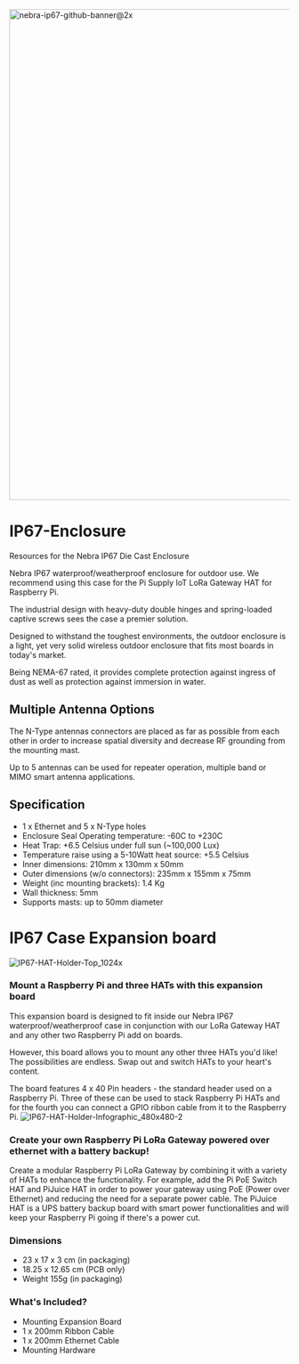 <img width="882" alt="nebra-ip67-github-banner@2x" src="https://user-images.githubusercontent.com/1878314/74836591-96f1be80-5317-11ea-8c3c-33d82100bfe6.png">

# IP67-Enclosure
Resources for the Nebra IP67 Die Cast Enclosure

Nebra IP67 waterproof/weatherproof enclosure for outdoor use. We recommend using this case for the Pi Supply IoT LoRa Gateway HAT for Raspberry Pi.

The industrial design with heavy-duty double hinges and spring-loaded captive screws sees the case a premier solution.

Designed to withstand the toughest environments, the outdoor enclosure is a light, yet very solid wireless outdoor enclosure that fits most boards in today's market.

Being NEMA-67 rated, it provides complete protection against ingress of dust as well as protection against immersion in water.

## Multiple Antenna Options
The N-Type antennas connectors are placed as far as possible from each other in order to increase spatial diversity and decrease RF grounding from the mounting mast.

Up to 5 antennas can be used for repeater operation, multiple band or MIMO smart antenna applications.

## Specification
* 1 x Ethernet and 5 x N-Type holes
* Enclosure Seal Operating temperature: -60C to +230C
* Heat Trap: +6.5 Celsius under full sun (~100,000 Lux)
* Temperature raise using a 5-10Watt heat source: +5.5 Celsius
* Inner dimensions: 210mm x 130mm x 50mm
* Outer dimensions (w/o connectors): 235mm x 155mm x 75mm
* Weight (inc mounting brackets): 1.4 Kg
* Wall thickness: 5mm
* Supports masts: up to 50mm diameter

# IP67 Case Expansion board
![IP67-HAT-Holder-Top_1024x](https://user-images.githubusercontent.com/1878314/74328368-a2783f00-4d85-11ea-80f5-71a18782361d.jpeg)

### Mount a Raspberry Pi and three HATs with this expansion board
This expansion board is designed to fit inside our Nebra IP67 waterproof/weatherproof case in conjunction with our LoRa Gateway HAT and any other two Raspberry Pi add on boards.

However, this board allows you to mount any other three HATs you'd like! The possibilities are endless. Swap out and switch HATs to your heart's content.

The board features 4 x 40 Pin headers - the standard header used on a Raspberry Pi. Three of these can be used to stack Raspberry Pi HATs and for the fourth you can connect a GPIO ribbon cable from it to the Raspberry Pi.
![IP67-HAT-Holder-Infographic_480x480-2](https://user-images.githubusercontent.com/1878314/74328473-e53a1700-4d85-11ea-84b2-4860188d73fe.jpg)

### Create your own Raspberry Pi LoRa Gateway powered over ethernet with a battery backup!

Create a modular Raspberry Pi LoRa Gateway by combining it with a variety of HATs to enhance the functionality. For example, add the Pi PoE Switch HAT and PiJuice HAT in order to power your gateway using PoE (Power over Ethernet) and reducing the need for a separate power cable. The PiJuice HAT is a UPS battery backup board with smart power functionalities and will keep your Raspberry Pi going if there's a power cut.

### Dimensions
* 23 x 17 x 3 cm (in packaging)
* 18.25 x 12.65 cm (PCB only)
* Weight 155g (in packaging)

### What's Included?
* Mounting Expansion Board
* 1 x 200mm Ribbon Cable
* 1 x 200mm Ethernet Cable
* Mounting Hardware
